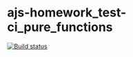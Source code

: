 # ajs-homework_test-ci_pure_functions 
[![Build status](https://ci.appveyor.com/api/projects/status/22c50wn66c0f6omi?svg=true)](https://ci.appveyor.com/project/a-naraikin/ajs-homework-test-ci-pure-functions)
